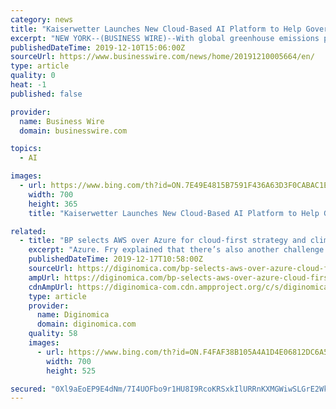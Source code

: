 ```yaml
---
category: news
title: "Kaiserwetter Launches New Cloud-Based AI Platform to Help Governments Worldwide Accelerate the Transition to Clean Energy and Mitigate Climate Change"
excerpt: "NEW YORK--(BUSINESS WIRE)--With global greenhouse emissions projected to reach another record high this year, IntelliTech-company Kaiserwetter Energy Asset Management LLC (Kaiserwetter) today launched its new cloud-based AI platform, ARISTOTELES Sky – The Energy Cloud for Nations, to help governments speed up the transition to lower carbon ..."
publishedDateTime: 2019-12-10T15:06:00Z
sourceUrl: https://www.businesswire.com/news/home/20191210005664/en/
type: article
quality: 0
heat: -1
published: false

provider:
  name: Business Wire
  domain: businesswire.com

topics:
  - AI

images:
  - url: https://www.bing.com/th?id=ON.7E49E4815B7591F436A63D3F0CABAC1E
    width: 700
    height: 365
    title: "Kaiserwetter Launches New Cloud-Based AI Platform to Help Governments Worldwide Accelerate the Transition to Clean Energy and Mitigate Climate Change"

related:
  - title: "BP selects AWS over Azure for cloud-first strategy and climate ambitions"
    excerpt: "Azure. Fry explained that there’s also another challenge for companies like BP ... The hope for global energy giant is that it can now start using more cloud services, including machine learning, analytics, storage and security. The latest deal expands on BP’s relationship with AWS. AWS has already helped to shift specific BP applications ..."
    publishedDateTime: 2019-12-17T10:58:00Z
    sourceUrl: https://diginomica.com/bp-selects-aws-over-azure-cloud-first-strategy-and-climate-ambitions
    ampUrl: https://diginomica.com/bp-selects-aws-over-azure-cloud-first-strategy-and-climate-ambitions?amp
    cdnAmpUrl: https://diginomica-com.cdn.ampproject.org/c/s/diginomica.com/bp-selects-aws-over-azure-cloud-first-strategy-and-climate-ambitions?amp
    type: article
    provider:
      name: Diginomica
      domain: diginomica.com
    quality: 58
    images:
      - url: https://www.bing.com/th?id=ON.F4FAF38B105A4A1D4E06812DC6A510AA
        width: 700
        height: 525

secured: "0Xl9aEoEP9E4dNm/7I4UOFbo9r1HU8I9RcoKRSxkIlURRnKXMGWiwSLGrE2Wk9W760O69UYwjBCD4sKypMzpCEJzSv5OXYZAyRpkUYGAqDMNlHAtTZ/ZJdYuXPIolCpOgQkScboUw7rG5CAg6tctA5uSDU4vpQJVC8gaBxeMF5rR223dD4NaLsoEAGPlN5NN0P2kXMEToy8pog2H1J3I8eNsiUZAVu68wna1rWuxahGQA8jo1V2629vvr2BRe2dn/Gf168lNE0QOFJ9SyRrO0Q==;ndXIb9rbfK89d1zkOHO5Sg=="
---
```


